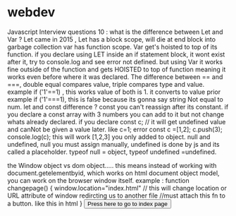 # webdev

Javascript Interview questions 10 :
what is the difference between Let and Var ?
Let came in 2015 , Let has a block scope, will die at end block into garbage collection
var has function scope.
Var get's hoisted to top of its function.
if you declare using LET inside an if statement block, it wont exist after it, try to console.log and see error not defined.
but using Var it works fine outside of the function and gets HOISTED to top of function meaning it works even before where it was declared.
The difference between == and ===, double equal compares value, triple compares type and value.
example if ('1'==1) , this works value of both is 1. it converts to value prior
example if ('1'===1), this is false because its gonna say string Not equal to num.
let and const difference ? const you can't reassign after its constant.
if you declare a const array with 3 numbers you can add to it but not change whats already declared.
if you declare const c; // it will get undefined value and canNot be given a value later. like c=1; error
const c =[1,2]; c.push(3); console.log(c); this will work [1,2,3] you only added to object.
null and undefined, null you must assign manually, undefined is done by js and its called a placeholder.
typeof null = object, typeof undefined =undefined.

the Window object vs dom object..... this means instead of working with document.getelementbyid, which
works on html document object model, you can work on the browser window itself.
example : function changepage() {
window.location="index.html" // this will change location or URL attribute of window redircting us to another file
//must attach this fn to a button. like this in html
}
<button onclick="changepage()"> Press here to go to index page </button>
